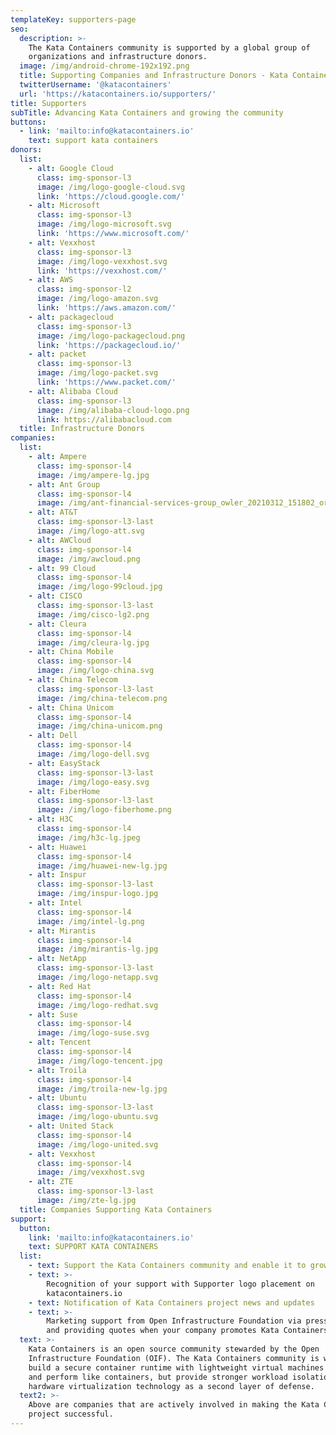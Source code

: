 ```yaml
---
templateKey: supporters-page
seo:
  description: >-
    The Kata Containers community is supported by a global group of
    organizations and infrastructure donors.
  image: /img/android-chrome-192x192.png
  title: Supporting Companies and Infrastructure Donors - Kata Containers
  twitterUsername: '@katacontainers'
  url: 'https://katacontainers.io/supporters/'
title: Supporters
subTitle: Advancing Kata Containers and growing the community
buttons:
  - link: 'mailto:info@katacontainers.io'
    text: support kata containers
donors:
  list:
    - alt: Google Cloud
      class: img-sponsor-l3
      image: /img/logo-google-cloud.svg
      link: 'https://cloud.google.com/'
    - alt: Microsoft
      class: img-sponsor-l3
      image: /img/logo-microsoft.svg
      link: 'https://www.microsoft.com/'
    - alt: Vexxhost
      class: img-sponsor-l3
      image: /img/logo-vexxhost.svg
      link: 'https://vexxhost.com/'
    - alt: AWS
      class: img-sponsor-l2
      image: /img/logo-amazon.svg
      link: 'https://aws.amazon.com/'
    - alt: packagecloud
      class: img-sponsor-l3
      image: /img/logo-packagecloud.png
      link: 'https://packagecloud.io/'
    - alt: packet
      class: img-sponsor-l3
      image: /img/logo-packet.svg
      link: 'https://www.packet.com/'
    - alt: Alibaba Cloud
      class: img-sponsor-l3
      image: /img/alibaba-cloud-logo.png
      link: https://alibabacloud.com
  title: Infrastructure Donors
companies:
  list:
    - alt: Ampere
      class: img-sponsor-l4
      image: /img/ampere-lg.jpg
    - alt: Ant Group
      class: img-sponsor-l4
      image: /img/ant-financial-services-group_owler_20210312_151802_original.png
    - alt: AT&T
      class: img-sponsor-l3-last
      image: /img/logo-att.svg
    - alt: AWCloud
      class: img-sponsor-l4
      image: /img/awcloud.png
    - alt: 99 Cloud
      class: img-sponsor-l4
      image: /img/logo-99cloud.jpg
    - alt: CISCO
      class: img-sponsor-l3-last
      image: /img/cisco-lg2.png
    - alt: Cleura
      class: img-sponsor-l4
      image: /img/cleura-lg.jpg
    - alt: China Mobile
      class: img-sponsor-l4
      image: /img/logo-china.svg
    - alt: China Telecom
      class: img-sponsor-l3-last
      image: /img/china-telecom.png
    - alt: China Unicom
      class: img-sponsor-l4
      image: /img/china-unicom.png
    - alt: Dell
      class: img-sponsor-l4
      image: /img/logo-dell.svg
    - alt: EasyStack
      class: img-sponsor-l3-last
      image: /img/logo-easy.svg
    - alt: FiberHome
      class: img-sponsor-l3-last
      image: /img/logo-fiberhome.png
    - alt: H3C
      class: img-sponsor-l4
      image: /img/h3c-lg.jpeg
    - alt: Huawei
      class: img-sponsor-l4
      image: /img/huawei-new-lg.jpg
    - alt: Inspur
      class: img-sponsor-l3-last
      image: /img/inspur-logo.jpg
    - alt: Intel
      class: img-sponsor-l4
      image: /img/intel-lg.png
    - alt: Mirantis
      class: img-sponsor-l4
      image: /img/mirantis-lg.jpg
    - alt: NetApp
      class: img-sponsor-l3-last
      image: /img/logo-netapp.svg
    - alt: Red Hat
      class: img-sponsor-l4
      image: /img/logo-redhat.svg
    - alt: Suse
      class: img-sponsor-l4
      image: /img/logo-suse.svg
    - alt: Tencent
      class: img-sponsor-l4
      image: /img/logo-tencent.jpg
    - alt: Troila
      class: img-sponsor-l4
      image: /img/troila-new-lg.jpg
    - alt: Ubuntu
      class: img-sponsor-l3-last
      image: /img/logo-ubuntu.svg
    - alt: United Stack
      class: img-sponsor-l4
      image: /img/logo-united.svg
    - alt: Vexxhost
      class: img-sponsor-l4
      image: /img/vexxhost.svg
    - alt: ZTE
      class: img-sponsor-l3-last
      image: /img/zte-lg.jpg
  title: Companies Supporting Kata Containers
support:
  button:
    link: 'mailto:info@katacontainers.io'
    text: SUPPORT KATA CONTAINERS
  list:
    - text: Support the Kata Containers community and enable it to grow and thrive
    - text: >-
        Recognition of your support with Supporter logo placement on
        katacontainers.io
    - text: Notification of Kata Containers project news and updates
    - text: >-
        Marketing support from Open Infrastructure Foundation via press releases
        and providing quotes when your company promotes Kata Containers
  text: >-
    Kata Containers is an open source community stewarded by the Open
    Infrastructure Foundation (OIF). The Kata Containers community is working to
    build a secure container runtime with lightweight virtual machines that feel
    and perform like containers, but provide stronger workload isolation using
    hardware virtualization technology as a second layer of defense.
  text2: >-
    Above are companies that are actively involved in making the Kata Containers
    project successful.
---
```


